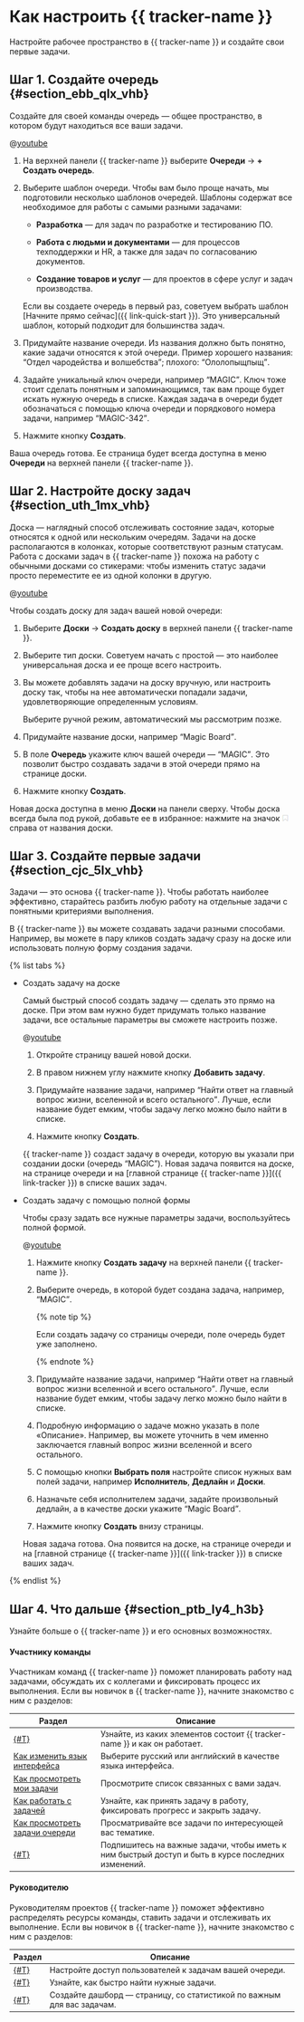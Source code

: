 # Как настроить {{ tracker-name }}

Настройте рабочее пространство в {{ tracker-name }} и создайте свои первые задачи.

## Шаг 1. Создайте очередь {#section_ebb_qlx_vhb}

Создайте для своей команды очередь — общее пространство, в котором будут находиться все ваши задачи.


@[youtube](0SvIUTiGX5U)

1. На верхней панели {{ tracker-name }} выберите **Очереди** → **+ Создать очередь**.

1. Выберите шаблон очереди. Чтобы вам было проще начать, мы подготовили несколько шаблонов очередей. Шаблоны содержат все необходимое для работы с самыми разными задачами:

    - **Разработка** — для задач по разработке и тестированию ПО.

    - **Работа с людьми и документами** — для процессов техподдержки и HR, а также для задач по согласованию документов.

    - **Создание товаров и услуг** — для проектов в сфере услуг и задач производства.

    Если вы создаете очередь в первый раз, советуем выбрать шаблон [Начните прямо сейчас]({{ link-quick-start }}). Это универсальный шаблон, который подходит для большинства задач.

1. Придумайте название очереди. Из названия должно быть понятно, какие задачи относятся к этой очереди. Пример хорошего названия: <q>Отдел чародейства и волшебства</q>; плохого: <q>Ололопыщпыщ</q>.

1. Задайте уникальный ключ очереди, например <q>MAGIC</q>. Ключ тоже стоит сделать понятным и запоминающимся, так вам проще будет искать нужную очередь в списке. Каждая задача в очереди будет обозначаться с помощью ключа очереди и порядкового номера задачи, например <q>MAGIC-342</q>.

1. Нажмите кнопку **Создать**.

Ваша очередь готова. Ее страница будет всегда доступна в меню **Очереди** на верхней панели {{ tracker-name }}.

## Шаг 2. Настройте доску задач {#section_uth_1mx_vhb}

Доска — наглядный способ отслеживать состояние задач, которые относятся к одной или нескольким очередям. Задачи на доске располагаются в колонках, которые соответствуют разным статусам. Работа с досками задач в {{ tracker-name }} похожа на работу с обычными досками со стикерами: чтобы изменить статус задачи просто переместите ее из одной колонки в другую.


@[youtube](_Z2mM_1JzTQ)

Чтобы создать доску для задач вашей новой очереди:

1. Выберите **Доски** → **Создать доску** в верхней панели {{ tracker-name }}.

1. Выберите тип доски. Советуем начать с простой — это наиболее универсальная доска и ее проще всего настроить.

1. Вы можете добавлять задачи на доску вручную, или настроить доску так, чтобы на нее автоматически попадали задачи, удовлетворяющие определенным условиям.

    Выберите ручной режим, автоматический мы рассмотрим позже.

1. Придумайте название доски, например <q>Magic Board</q>.

1. В поле **Очередь** укажите ключ вашей очереди — <q>MAGIC</q>. Это позволит быстро создавать задачи в этой очереди прямо на странице доски.

1. Нажмите кнопку **Создать**.

Новая доска доступна в меню **Доски** на панели сверху. Чтобы доска всегда была под рукой, добавьте ее в избранное: нажмите на значок ![](../_assets/tracker/add-to-favorites.png) справа от названия доски.

## Шаг 3. Создайте первые задачи {#section_cjc_5lx_vhb}

Задачи — это основа {{ tracker-name }}. Чтобы работать наиболее эффективно, старайтесь разбить любую работу на отдельные задачи с понятными критериями выполнения.

В {{ tracker-name }} вы можете создавать задачи разными способами. Например, вы можете в пару кликов создать задачу сразу на доске или использовать полную форму создания задачи.

{% list tabs %}

- Создать задачу на доске

    Самый быстрый способ создать задачу — сделать это прямо на доске. При этом вам нужно будет придумать только название задачи, все остальные параметры вы сможете настроить позже.

    
    @[youtube](_Ht24zw-ciI)

    1. Откройте страницу вашей новой доски.

    1. В правом нижнем углу нажмите кнопку **Добавить задачу**.

    1. Придумайте название задачи, например <q>Найти ответ на главный вопрос жизни, вселенной и всего остального</q>. Лучше, если название будет емким, чтобы задачу легко можно было найти в списке.

    1. Нажмите кнопку **Создать**.

    {{ tracker-name }} создаст задачу в очереди, которую вы указали при создании доски (очередь <q>MAGIC</q>). Новая задача появится на доске, на странице очереди и на [главной странице {{ tracker-name }}]({{ link-tracker }}) в списке ваших задач.

- Создать задачу с помощью полной формы

    Чтобы сразу задать все нужные параметры задачи, воспользуйтесь полной формой.

    
    @[youtube](-_iH3NnmxPY)

    1. Нажмите кнопку **Создать задачу** на верхней панели {{ tracker-name }}.

    1. Выберите очередь, в которой будет создана задача, например, <q>MAGIC</q>.

        {% note tip %}

        Если создать задачу со страницы очереди, поле очередь будет уже заполнено.

        {% endnote %}

    1. Придумайте название задачи, например <q>Найти ответ на главный вопрос жизни вселенной и всего остального</q>. Лучше, если название будет емким, чтобы задачу легко можно было найти в списке.

    1. Подробную информацию о задаче можно указать в поле «Описание». Например, вы можете уточнить в чем именно заключается главный вопрос жизни вселенной и всего остального.

    1. С помощью кнопки **Выбрать поля** настройте список нужных вам полей задачи, например **Исполнитель**, **Дедлайн** и **Доски**.

    1. Назначьте себя исполнителем задачи, задайте произвольный дедлайн, а в качестве доски укажите <q>Magic Board</q>.

    1. Нажмите кнопку **Создать** внизу страницы.

    Новая задача готова. Она появится на доске, на странице очереди и на [главной странице {{ tracker-name }}]({{ link-tracker }}) в списке ваших задач.

{% endlist %}

## Шаг 4. Что дальше {#section_ptb_ly4_h3b}

Узнайте больше о {{ tracker-name }} и его основных возможностях.

#### Участнику команды

Участникам команд {{ tracker-name }} поможет планировать работу над задачами, обсуждать их с коллегами и фиксировать процесс их выполнения. Если вы новичок в {{ tracker-name }}, начните знакомство с ним с разделов:

Раздел | Описание
------ | --------
[{#T}](about-tracker.md) | Узнайте, из каких элементов состоит {{ tracker-name }} и как он работает.
[Как изменить язык интерфейса](user/personal.md#choose-language) | Выберите русский или английский в качестве языка интерфейса.
[Как просмотреть мои задачи](user/my-tickets.md) | Просмотрите список связанных с вами задач.
[Как работать с задачей](user/ticket-in-progress.md) | Узнайте, как принять задачу в работу, фиксировать прогресс и закрыть задачу.
[Как просмотреть задачи очереди](user/queue.md) | Просматривайте все задачи по интересующей вас тематике.
[{#T}](user/subscribe.md) | Подпишитесь на важные задачи, чтобы иметь к ним быстрый доступ и быть в курсе последних изменений.

#### Руководителю

Руководителям проектов {{ tracker-name }} поможет эффективно распределять ресурсы команды, ставить задачи и отслеживать их выполнение. Если вы новичок в {{ tracker-name }}, начните знакомство с ним с разделов:

Раздел | Описание
------ | --------
[{#T}](manager/queue-access.md) | Настройте доступ пользователей к задачам вашей очереди.
[{#T}](user/search-task.md) | Узнайте, как быстро найти нужные задачи.
[{#T}](user/dashboard.md) | Создайте дашборд — страницу, со статистикой по важным для вас задачам.

